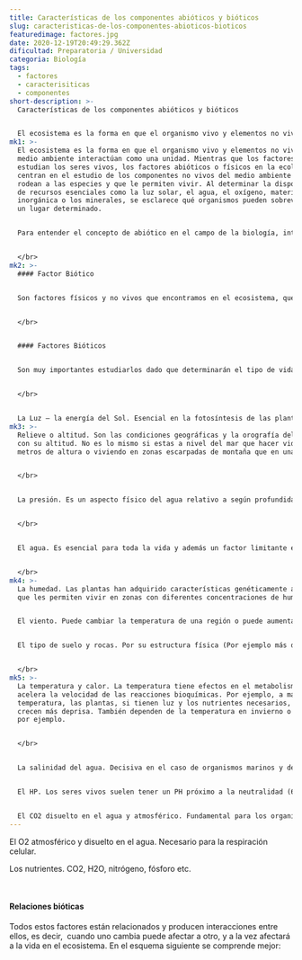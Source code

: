 ```yaml
---
title: Características de los componentes abióticos y bióticos
slug: caracteristicas-de-los-componentes-abioticos-bioticos
featuredimage: factores.jpg
date: 2020-12-19T20:49:29.362Z
dificultad: Preparatoria / Universidad
categoria: Biología
tags:
  - factores
  - caracterisiticas
  - componentes
short-description: >-
  Características de los componentes abióticos y bióticos


  El ecosistema es la forma en que el organismo vivo y elementos no vivos del medio ambiente interactúan como una unidad
mk1: >-
  El ecosistema es la forma en que el organismo vivo y elementos no vivos del
  medio ambiente interactúan como una unidad. Mientras que los factores bióticos
  estudian los seres vivos, los factores abióticos o físicos en la ecología, se
  centran en el estudio de los componentes no vivos del medio ambiente que
  rodean a las especies y que le permiten vivir. Al determinar la disponibilidad
  de recursos esenciales como la luz solar, el agua, el oxígeno, materia
  inorgánica o los minerales, se esclarece qué organismos pueden sobrevivir en
  un lugar determinado.


  Para entender el concepto de abiótico en el campo de la biología, intentamos siempre añadir un esquema para situarnos dentro de la complejidad que supone estudiar la biodiversidad y los ecosistemas


  </br>
mk2: >-
  #### Factor Biótico 


  Son factores físicos y no vivos que encontramos en el ecosistema, que afectan a la capacidad de los organismos vivos para sobrevivir y reproducirse. Incluye todo el ambiente inerte.


  </br>


  #### Factores Bióticos 


  Son muy importantes estudiarlos dado que determinarán el tipo de vida que se desarrolle en un lugar. La distribución, la podemos incorporar dentro de los tipos de factores abióticos terrestres y acuáticos.


  </br>


  La Luz – la energía del Sol. Esencial en la fotosíntesis de las plantas. Por ejemplo, una elevada luminosidad favorece el crecimiento del fitoplancton sobre un ecosistema acuático. Por ejemplo, una elevada luminosidad favorece el crecimiento del fitoplancton en un ecosistema acuático.
mk3: >-
  Relieve o altitud. Son las condiciones geográficas y la orografía del terreno
  con su altitud. No es lo mismo si estas a nivel del mar que hacer vida a 5.000
  metros de altura o viviendo en zonas escarpadas de montaña que en una llanura.


  </br>


  La presión. Es un aspecto físico del agua relativo a según profundidad del mar que limita la vida de muchas especies. 


  </br>


  El agua. Es esencial para toda la vida y además un factor limitante en ciertos ecosistemas. Fundamental en la síntesis de nueva materia orgánica.


  </br>
mk4: >-
  La humedad. Las plantas han adquirido características genéticamente adaptadas
  que les permiten vivir en zonas con diferentes concentraciones de humedad.


  El viento. Puede cambiar la temperatura de una región o puede aumentar el nivel de pérdida de agua de una especie por transpiración o evaporación.


  El tipo de suelo y rocas. Por su estructura física (Por ejemplo más dura o menos dura), pH, y composición del suelo y las rocas limitan la distribución de las plantas, y por consecuencia, de los animales que se alimentan de estas.


  </br>
mk5: >-
  La temperatura y calor. La temperatura tiene efectos en el metabolismo,
  acelera la velocidad de las reacciones bioquímicas. Por ejemplo, a más
  temperatura, las plantas, si tienen luz y los nutrientes necesarios, pues
  crecen más deprisa. También dependen de la temperatura en invierno o verano,
  por ejemplo. 


  </br>


  La salinidad del agua. Decisiva en el caso de organismos marinos y de agua dulce.


  El HP. Los seres vivos suelen tener un PH próximo a la neutralidad (6-6,5).


  El CO2 disuelto en el agua y atmosférico. Fundamental para los organismos fotosintéticos.
---
```



El O2 atmosférico y disuelto en el agua. Necesario para la respiración celular.

Los nutrientes. CO2, H2O, nitrógeno, fósforo etc.

</br>

#### Relaciones bióticas

Todos estos factores están relacionados y producen interacciones entre ellos, es decir,  cuando uno cambia puede afectar a otro, y a la vez afectará a la vida en el ecosistema. En el esquema siguiente se comprende mejor: